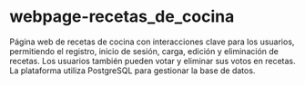 # webpage-recetas_de_cocina
Página web de recetas de cocina con interacciones clave para los usuarios, permitiendo el registro, inicio de sesión, carga, edición y eliminación de recetas. Los usuarios también pueden votar y eliminar sus votos en recetas. La plataforma utiliza PostgreSQL para gestionar la base de datos.
